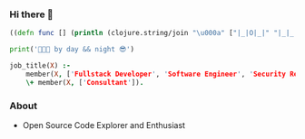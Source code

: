 ### Hi there 👋

```clojure
((defn func [] (println (clojure.string/join "\u000a" ["|_|O|_|" "|_|_|O|" "|O|O|O|"]))))
```

```python
print('👨🏻‍💻 by day && night 😎')
```

```prolog
job_title(X) :-
    member(X, ['Fullstack Developer', 'Software Engineer', 'Security Researcher', 'Data Scientist']),
    \+ member(X, ['Consultant']).
```

### About

- Open Source Code Explorer and Enthusiast
